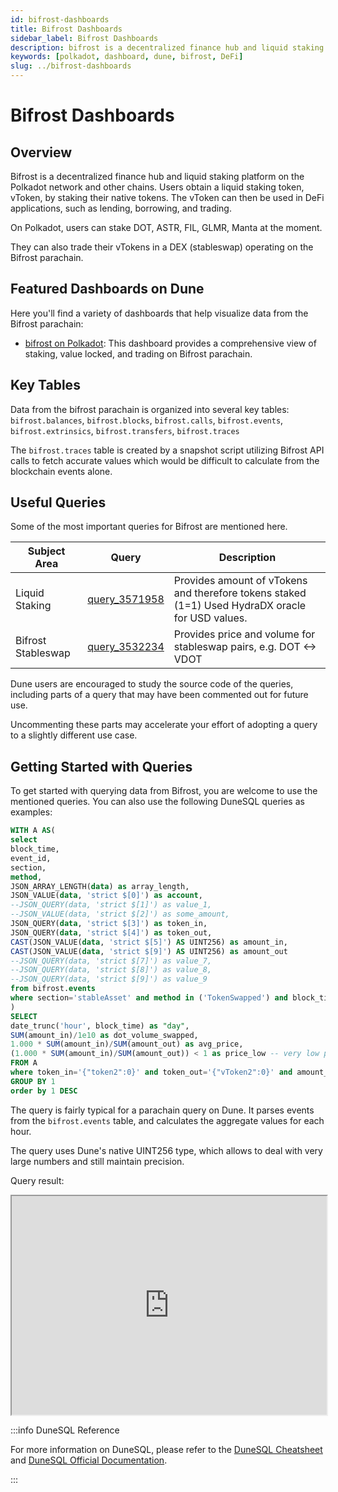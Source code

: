```yaml
---
id: bifrost-dashboards
title: Bifrost Dashboards
sidebar_label: Bifrost Dashboards
description: bifrost is a decentralized finance hub and liquid staking platform.
keywords: [polkadot, dashboard, dune, bifrost, DeFi]
slug: ../bifrost-dashboards
---
```


# Bifrost Dashboards

## Overview

Bifrost is a decentralized finance hub and liquid staking platform on the Polkadot network and other
chains. Users obtain a liquid staking token, vToken, by staking their native tokens. The vToken can
then be used in DeFi applications, such as lending, borrowing, and trading.

On Polkadot, users can stake DOT, ASTR, FIL, GLMR, Manta at the moment.

They can also trade their vTokens in a DEX (stableswap) operating on the Bifrost parachain.

## Featured Dashboards on Dune

Here you'll find a variety of dashboards that help visualize data from the Bifrost parachain:

- [bifrost on Polkadot](https://dune.com/substrate/bifrost): This dashboard provides a comprehensive
  view of staking, value locked, and trading on Bifrost parachain.

## Key Tables

Data from the bifrost parachain is organized into several key tables: `bifrost.balances`,
`bifrost.blocks`, `bifrost.calls`, `bifrost.events`, `bifrost.extrinsics`, `bifrost.transfers`,
`bifrost.traces`

The `bifrost.traces` table is created by a snapshot script utilizing Bifrost API calls to fetch
accurate values which would be difficult to calculate from the blockchain events alone.

## Useful Queries

Some of the most important queries for Bifrost are mentioned here.

| Subject Area       | Query                                             | Description                                                                                      |
| ------------------ | ------------------------------------------------- | ------------------------------------------------------------------------------------------------ |
| Liquid Staking     | [query_3571958](https://dune.com/queries/3571958) | Provides amount of vTokens and therefore tokens staked (1=1) Used HydraDX oracle for USD values. |
| Bifrost Stableswap | [query_3532234](https://dune.com/queries/3532234) | Provides price and volume for stableswap pairs, e.g. DOT <-> VDOT                                |

Dune users are encouraged to study the source code of the queries, including parts of a query that
may have been commented out for future use.

Uncommenting these parts may accelerate your effort of adopting a query to a slightly different use
case.

## Getting Started with Queries

To get started with querying data from Bifrost, you are welcome to use the mentioned queries. You
can also use the following DuneSQL queries as examples:

```sql title="Bifrost Loan Market Data" showLineNumbers
WITH A AS(
select
block_time,
event_id,
section,
method,
JSON_ARRAY_LENGTH(data) as array_length,
JSON_VALUE(data, 'strict $[0]') as account,
--JSON_QUERY(data, 'strict $[1]') as value_1,
--JSON_VALUE(data, 'strict $[2]') as some_amount,
JSON_QUERY(data, 'strict $[3]') as token_in,
JSON_QUERY(data, 'strict $[4]') as token_out,
CAST(JSON_VALUE(data, 'strict $[5]') AS UINT256) as amount_in,
CAST(JSON_VALUE(data, 'strict $[9]') AS UINT256) as amount_out
--JSON_QUERY(data, 'strict $[7]') as value_7,
--JSON_QUERY(data, 'strict $[8]') as value_8,
--JSON_QUERY(data, 'strict $[9]') as value_9
from bifrost.events
where section='stableAsset' and method in ('TokenSwapped') and block_time > TIMESTAMP '2024-05-01'
)
SELECT
date_trunc('hour', block_time) as "day",
SUM(amount_in)/1e10 as dot_volume_swapped,
1.000 * SUM(amount_in)/SUM(amount_out) as avg_price,
(1.000 * SUM(amount_in)/SUM(amount_out)) < 1 as price_low -- very low prices
FROM A
where token_in='{"token2":0}' and token_out='{"vToken2":0}' and amount_out>0 and block_time > TIMESTAMP '2024-05-01'
GROUP BY 1
order by 1 DESC

```

The query is fairly typical for a parachain query on Dune. It parses events from the
`bifrost.events` table, and calculates the aggregate values for each hour.

The query uses Dune's native UINT256 type, which allows to deal with very large numbers and still
maintain precision.

Query result:

<iframe src="https://dune.com/embeds/3532234/5941878/" height="350" width="100%"></iframe>

:::info DuneSQL Reference

For more information on DuneSQL, please refer to the [DuneSQL Cheatsheet](../dunesql-cheatsheet.md)
and
[DuneSQL Official Documentation](https://docs.dune.com/query-engine/Functions-and-operators/index).

:::
